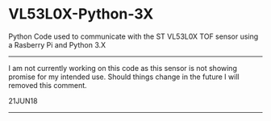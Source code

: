 # VL53L0X-Python-3X
Python Code used to communicate with the ST VL53L0X TOF sensor using a Rasberry Pi and Python 3.X

*********************************************************************
I am not currently working on this code as this sensor is not showing promise for my intended use.  Should things change in the future I will removed this comment.


21JUN18
*********************************************************************
